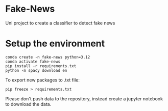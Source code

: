 # Fake-News
Uni project to create a classifier to detect fake news

# Setup the environment

```commandline
conda create -n fake-news python=3.12
conda activate fake-news
pip install -r requirements.txt
python -m spacy download en
```

To export new packages to .txt file:
```commandline
pip freeze > requirements.txt
```

Please don't push data to the repository, instead create a jupyter notebook to download the data.
